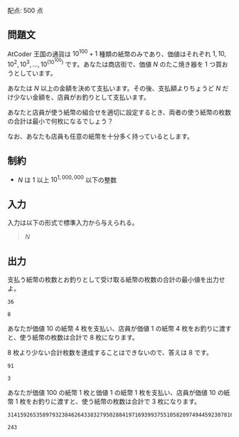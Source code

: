 配点: $500$ 点

## 問題文

AtCoder 王国の通貨は $10^{100}+1$ 種類の紙幣のみであり、価値はそれぞれ $1, 10, 10^2, 10^3, \dots, 10^{(10^{100})}$ です。あなたは商店街で、価値 $N$ のたこ焼き器を $1$ つ買おうとしています。

あなたは $N$ 以上の金額を決めて支払います。その後、支払額よりちょうど $N$ だけ少ない金額を、店員がお釣りとして支払います。

あなたと店員が使う紙幣の組合せを適切に設定するとき、両者の使う紙幣の枚数の合計は最小で何枚になるでしょう？

なお、あなたも店員も任意の紙幣を十分多く持っているとします。

## 制約

- $N$ は $1$ 以上 $10^{1,000,000}$ 以下の整数

## 入力

入力は以下の形式で標準入力から与えられる。

> $N$

## 出力

支払う紙幣の枚数とお釣りとして受け取る紙幣の枚数の合計の最小値を出力せよ。

```input1
36
```

```output1
8
```

あなたが価値 $10$ の紙幣 $4$ 枚を支払い、店員が価値 $1$ の紙幣 $4$ 枚をお釣りに渡すと、使う紙幣の枚数は合計で $8$ 枚になります。

$8$ 枚より少ない合計枚数を達成することはできないので、答えは $8$ です。

```input2
91
```

```output2
3
```

あなたが価値 $100$ の紙幣 $1$ 枚と価値 $1$ の紙幣 $1$ 枚を支払い、店員が価値 $10$ の紙幣 $1$ 枚をお釣りに渡すと、使う紙幣の枚数は合計で $3$ 枚になります。

```input3
314159265358979323846264338327950288419716939937551058209749445923078164062862089986280348253421170
```

```output3
243
```